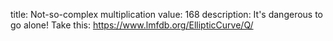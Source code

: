 title: Not-so-complex multiplication
value: 168
description: It's dangerous to go alone! Take this: https://www.lmfdb.org/EllipticCurve/Q/